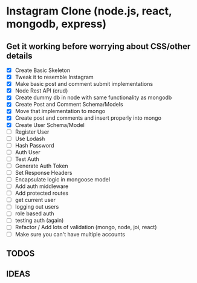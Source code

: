 # Instagram Clone (node.js, react, mongodb, express)

## Get it working before worrying about CSS/other details

* [x] Create Basic Skeleton
* [x] Tweak it to resemble Instagram
* [x] Make basic post and comment submit implementations
* [x] Node Rest API (crud)
* [x] Create dummy db in node with same functionality as mongodb
* [x] Create Post and Comment Schema/Models
* [x] Move that implementation to mongo
* [x] Create post and comments and insert properly into mongo
* [x] Create User Schema/Model
* [ ] Register User
* [ ] Use Lodash
* [ ] Hash Password
* [ ] Auth User
* [ ] Test Auth
* [ ] Generate Auth Token
* [ ] Set Response Headers
* [ ] Encapsulate logic in mongoose model
* [ ] Add auth middleware
* [ ] Add protected routes
* [ ] get current user
* [ ] logging out users
* [ ] role based auth
* [ ] testing auth (again)
* [ ] Refactor / Add lots of validation (mongo, node, joi, react)
* [ ] Make sure you can't have multiple accounts

## TODOS

## IDEAS
